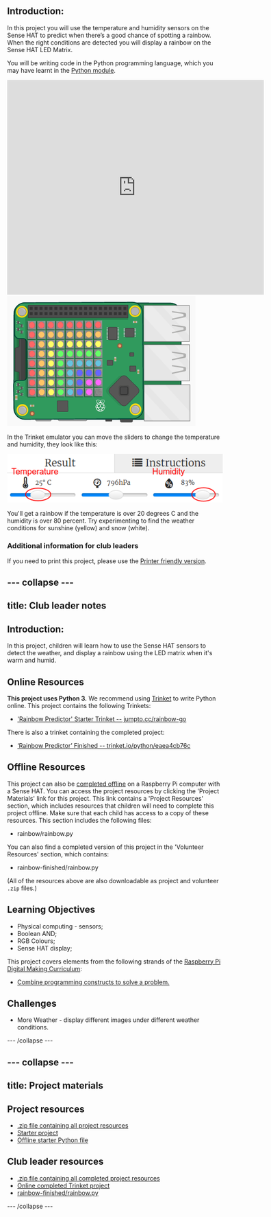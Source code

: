 ## Introduction: 

In this project you will use the temperature and humidity sensors on the Sense HAT to predict when there’s a good chance of spotting a rainbow. When the right conditions are detected you will display a rainbow on the Sense HAT LED Matrix. 

You will be writing code in the Python programming language, which you may have learnt in the [Python module](../../python/).

<div class="trinket">
<iframe src="https://trinket.io/embed/python/eaea4cb76c?outputOnly=true&start=result" width="600" height="500" frameborder="0" marginwidth="0" marginheight="0" allowfullscreen>
</iframe>
<img src="images/rainbow-final.png">
</div>

In the Trinket emulator you can move the sliders to change the temperature and humidity, they look like this:

![screenshot](images/rainbow-sliders.png) 

You'll get a rainbow if the temperature is over 20 degrees C and the humidity is over 80 percent. Try experimenting to find the weather conditions for sunshine (yellow) and snow (white).  


### Additional information for club leaders

If you need to print this project, please use the [Printer friendly version](https://projects.raspberry-pi.org/en/projects/rainbow-predictor/print).


--- collapse ---
---
title: Club leader notes
---


## Introduction:
In this project, children will learn how to use the Sense HAT sensors to detect the weather, and display a rainbow using the LED matrix when it's warm and humid. 

## Online Resources

__This project uses Python 3.__ We recommend using [Trinket](https://trinket.io/) to write Python online. This project contains the following Trinkets:

+ ['Rainbow Predictor' Starter Trinket -- jumpto.cc/rainbow-go](http://jumpto.cc/rainbow-go)

There is also a trinket containing the completed project:

+ [‘Rainbow Predictor’ Finished -- trinket.io/python/eaea4cb76c](https://trinket.io/python/eaea4cb76c)

## Offline Resources
This project can also be [completed offline](https://www.codeclubprojects.org/en-GB/resources/physical-sense-hat/) on a Raspberry Pi computer with a Sense HAT. You can access the project resources by clicking the 'Project Materials' link for this project. This link contains a 'Project Resources' section, which includes resources that children will need to complete this project offline. Make sure that each child has access to a copy of these resources. This section includes the following files:

+ rainbow/rainbow.py

You can also find a completed version of this project in the 'Volunteer Resources' section, which contains:

+ rainbow-finished/rainbow.py

(All of the resources above are also downloadable as project and volunteer `.zip` files.)

## Learning Objectives
+ Physical computing - sensors;
+ Boolean AND; 
+ RGB Colours;
+ Sense HAT display;

This project covers elements from the following strands of the [Raspberry Pi Digital Making Curriculum](http://rpf.io/curriculum):

+ [Combine programming constructs to solve a problem.](https://www.raspberrypi.org/curriculum/programming/builder)

## Challenges
+ More Weather - display different images under different weather conditions. 



--- /collapse ---


--- collapse ---
---
title: Project materials
---
## Project resources
* [.zip file containing all project resources](resources/rainbow-project-resources.zip)
* [Starter project](http://jumpto.cc/rainbow-go)
* [Offline starter Python file](resources/rainbow-rainbow.py)

## Club leader resources
* [.zip file containing all completed project resources](resources/rainbow-volunteer-resources.zip)
* [Online completed Trinket project](https://trinket.io/python/eaea4cb76c)
* [rainbow-finished/rainbow.py](resources/rainbow-finished-rainbow.py)

--- /collapse ---